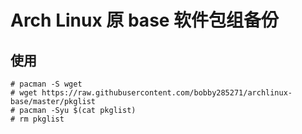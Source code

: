 # Arch Linux 原 base 软件包组备份

## 使用
```
# pacman -S wget
# wget https://raw.githubusercontent.com/bobby285271/archlinux-base/master/pkglist
# pacman -Syu $(cat pkglist)
# rm pkglist
```

